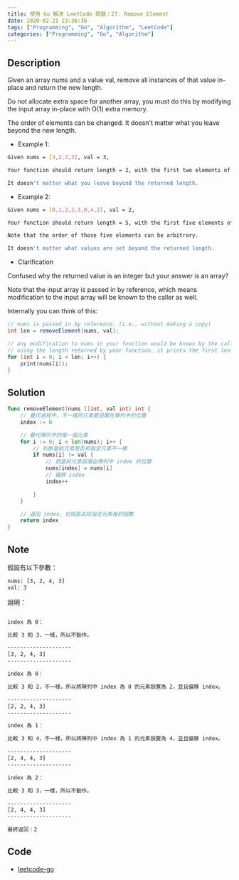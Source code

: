 ```yaml
---
title: 使用 Go 解決 LeetCode 問題：27. Remove Element
date: 2020-02-21 23:36:36
tags: ["Programming", "Go", "Algorithm", "LeetCode"]
categories: ["Programming", "Go", "Algorithm"]
---
```


## Description

Given an array nums and a value val, remove all instances of that value in-place and return the new length.

Do not allocate extra space for another array, you must do this by modifying the input array in-place with O(1) extra memory.

The order of elements can be changed. It doesn't matter what you leave beyond the new length.

- Example 1:

```bash
Given nums = [3,2,2,3], val = 3,

Your function should return length = 2, with the first two elements of nums being 2.

It doesn't matter what you leave beyond the returned length.
```

- Example 2:

```bash
Given nums = [0,1,2,2,3,0,4,2], val = 2,

Your function should return length = 5, with the first five elements of nums containing 0, 1, 3, 0, and 4.

Note that the order of those five elements can be arbitrary.

It doesn't matter what values are set beyond the returned length.
```

- Clarification

Confused why the returned value is an integer but your answer is an array?

Note that the input array is passed in by reference, which means modification to the input array will be known to the caller as well.

Internally you can think of this:

```JAVA
// nums is passed in by reference. (i.e., without making a copy)
int len = removeElement(nums, val);

// any modification to nums in your function would be known by the caller.
// using the length returned by your function, it prints the first len elements.
for (int i = 0; i < len; i++) {
    print(nums[i]);
}
```

## Solution

```go
func removeElement(nums []int, val int) int {
	// 疊代過程中，不一樣的元素要設置在陣列中的位置
	index := 0

	// 疊代陣列中的每一個元素
	for i := 0; i < len(nums); i++ {
		// 判斷當前元素是否和指定元素不一樣
		if nums[i] != val {
			// 把當前元素設置在陣列中 index 的位置
			nums[index] = nums[i]
			// 偏移 index
			index++

		}
	}

	// 返回 index，也就是去除指定元素後的個數
	return index
}
```

## Note

假設有以下參數：

```bash
nums: [3, 2, 4, 3]
val: 3
```

說明：

```bash

index 為 0：

比較 3 和 3，一樣，所以不動作。

--------------------
[3, 2, 4, 3]
--------------------

index 為 0：

比較 3 和 2，不一樣，所以將陣列中 index 為 0 的元素設置為 2，並且偏移 index。

--------------------
[2, 2, 4, 3]
--------------------

index 為 1：

比較 3 和 4，不一樣，所以將陣列中 index 為 1 的元素設置為 4，並且偏移 index。

--------------------
[2, 4, 4, 3]
--------------------

index 為 2：

比較 3 和 3，一樣，所以不動作。

--------------------
[2, 4, 4, 3]
--------------------

最終返回：2
```

## Code

- [leetcode-go](https://github.com/memochou1993/leetcode-go)
